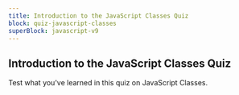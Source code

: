 ```yaml
---
title: Introduction to the JavaScript Classes Quiz
block: quiz-javascript-classes
superBlock: javascript-v9
---
```


## Introduction to the JavaScript Classes Quiz

Test what you've learned in this quiz on JavaScript Classes.
